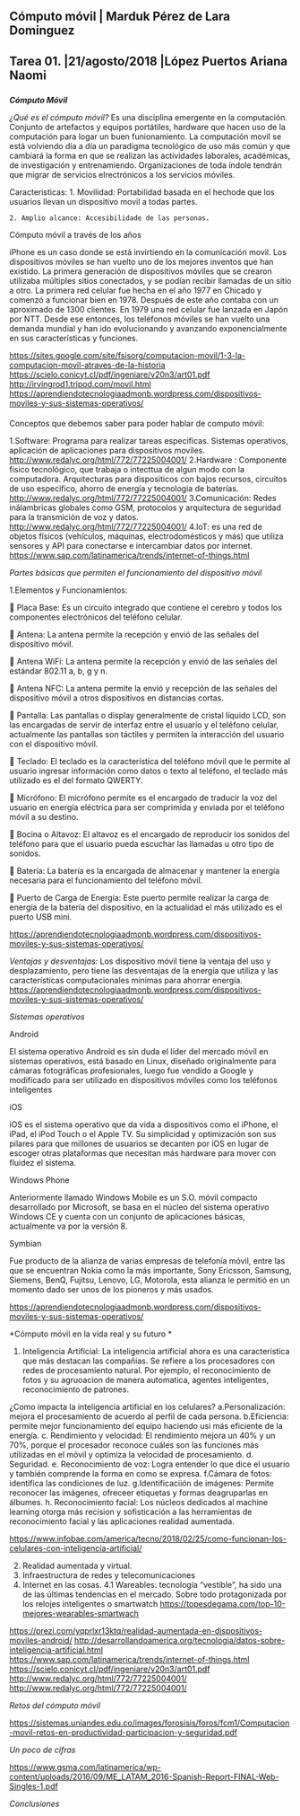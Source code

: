 ## Cómputo móvil | Marduk Pérez de Lara Dominguez
## Tarea 01. |21/agosto/2018 |López Puertos Ariana Naomi

### 
***Cómputo Móvil***

*¿Qué es el cómputo móvil?*
Es una disciplina emergente en la computación. Conjunto de artefactos y equipos portátiles, hardware que hacen uso de la computación para logar un buen funionamiento. La computación movil se está volviendo día a día un paradigma tecnológico de uso más común y que cambiará la forma en que se realizan las actividades laborales, académicas, de investigación y entrenamiendo. Organizaciones de toda índole tendrán que migrar de servicios elrectrónicos a los servicios móviles. 
  
  Caracteristicas:
    1. Movilidad: Portabilidad basada en el hechode que los usuarios llevan un dispositivo movil a todas partes.
    
    2. Amplio alcance: Accesibilidade de las personas.
    
Cómputo móvil a través de los años

iPhone es un caso donde se está invirtiendo en la comunicación movil.
Los dispositivos móviles se han vuelto uno de los mejores inventos que han existido. La primera generación de dispositivos móviles que se crearon utilizaba múltiples sitios conectados, y se podían recibir llamadas de un sitio a otro. La primera red celular fue hecha en el año 1977 en Chicado y comenzó a funcionar bien en 1978. Después de este año contaba con un aproximado de 1300 clientes. En 1979 una red celular fue lanzada en Japón por NTT. Desde ese entonces, los teléfonos móviles se han vuelto una demanda mundial y han ido evolucionando y avanzando exponencialmente en sus características y funciones.

https://sites.google.com/site/fsisorg/computacion-movil/1-3-la-computacion-movil-atraves-de-la-historia
https://scielo.conicyt.cl/pdf/ingeniare/v20n3/art01.pdf
http://irvingrod1.tripod.com/movil.html
https://aprendiendotecnologiaadmonb.wordpress.com/dispositivos-moviles-y-sus-sistemas-operativos/
####
Conceptos que debemos saber para poder hablar de computo móvil:

  1.Software: Programa para realizar tareas especificas. Sistemas operativos, aplicación de aplicaciones para dispositivos moviles. 
  http://www.redalyc.org/html/772/77225004001/ 
  2.Hardware : Componente fisico tecnológico, que trabaja o intecttua de algun modo con la computadora. Arquitecturas para dispositicos con bajos recursos, circuitos de uso especifico, ahorro de energía y tecnologia de baterías. http://www.redalyc.org/html/772/77225004001/
  3.Comunicación: Redes inálambricas globales como GSM, protocolos y arquitectura de seguridad para la transmición de voz y datos.
  http://www.redalyc.org/html/772/77225004001/
  4.IoT: es una red de objetos físicos (vehículos, máquinas, electrodomésticos y más) que utiliza sensores y API para  conectarse e intercambiar datos por internet. https://www.sap.com/latinamerica/trends/internet-of-things.html


*Partes básicas que permiten el funcionamiento del dispositivo móvil*

  1.Elementos y Funcionamientos:
  
 Placa Base: Es un circuito integrado que contiene el cerebro y todos los componentes electrónicos del teléfono celular.

 Antena: La antena permite la recepción y envió de las señales del dispositivo móvil.

 Antena WiFi: La antena permite la recepción y envió de las señales del estándar 802.11 a, b, g y n.

 Antena NFC: La antena permite la envió y recepción de las señales del dispositivo móvil a otros dispositivos en distancias cortas.

 Pantalla: Las pantallas o display generalmente de cristal líquido LCD, son las encargadas de servir de interfaz entre el usuario y el teléfono celular, actualmente las pantallas son táctiles y permiten la interacción del usuario con el dispositivo móvil.

 Teclado: El teclado es la característica del teléfono móvil que le permite al usuario ingresar información como datos o texto al teléfono, el teclado más utilizado es el del formato QWERTY.

 Micrófono: El micrófono permite es el encargado de traducir la voz del usuario en energía eléctrica para ser comprimida y enviada por el teléfono móvil a su destino.

 Bocina o Altavoz: El altavoz es el encargado de reproducir los sonidos del teléfono para que el usuario pueda escuchar las llamadas u otro tipo de sonidos.

 Batería: La batería es la encargada de almacenar y mantener la energía necesaria para el funcionamiento del teléfono móvil.

 Puerto de Carga de Energía: Este puerto permite realizar la carga de energía de la batería del dispositivo, en la actualidad el más utilizado es el puerto USB mini.
    
https://aprendiendotecnologiaadmonb.wordpress.com/dispositivos-moviles-y-sus-sistemas-operativos/

*Ventajas y desventajas:*
 Los dispositivo móvil tiene la ventaja del uso y desplazamiento, pero tiene las desventajas de la energía que utiliza y las características computacionales mínimas para ahorrar energía.
https://aprendiendotecnologiaadmonb.wordpress.com/dispositivos-moviles-y-sus-sistemas-operativos/

*Sistemas operativos*

Android

El sistema operativo Android es sin duda el líder del mercado móvil en sistemas operativos, está basado en Linux, diseñado originalmente para cámaras fotográficas profesionales, luego fue vendido a Google y modificado para ser utilizado en dispositivos móviles como los teléfonos inteligentes

iOS

iOS es el sistema operativo que da vida a dispositivos como el iPhone, el iPad, el iPod Touch o el Apple TV. Su simplicidad y optimización son sus pilares para que millones de usuarios se decanten por iOS en lugar de escoger otras plataformas que necesitan más hardware para mover con fluidez el sistema.

Windows Phone

Anteriormente llamado Windows Mobile es un S.O. móvil compacto desarrollado por Microsoft, se basa en el núcleo del sistema operativo Windows CE y cuenta con un conjunto de aplicaciones básicas, actualmente va por la versión 8. 

Symbian

Fue producto de la alianza de varias empresas de telefonía móvil, entre las que se encuentran Nokia como la más importante, Sony Ericsson, Samsung, Siemens, BenQ, Fujitsu, Lenovo, LG, Motorola, esta alianza le permitió en un momento dado ser unos de los pioneros y más usados.

https://aprendiendotecnologiaadmonb.wordpress.com/dispositivos-moviles-y-sus-sistemas-operativos/

*Cómputo móvil en la vida real y su futuro *

  1. Inteligencia Artificial:
La inteligencia artificial ahora es una caracteristica que más destacan las compañias. Se  refiere a los procesadores    con redes de procesamiento natural. Por ejemplo, el reconocimiento de fotos y su agruoacion de manera automatica, agentes inteligentes, reconocimiento de patrones.
  
  ¿Como impacta la inteligencia artificial en los celulares? 
  a.Personalización: mejora el procesamiento de acuerdo al perfil de cada persona.
  b.Eficiencia: permite mejor funcionamiento del equipo haciendo usi más eficiente de la energía.
  c. Rendimiento y velocidad: El rendimiento mejora un 40% y un 70%, porque el procesador reconoce cuáles son las funciones más utilizadas en el móvil y optimiza la velocidad de procesamiento. 
  d. Seguridad.
  e. Reconocimiento de voz: Logra entender lo que dice el usuario y también comprende la forma en como se expresa.
  f.Cámara de fotos: identifica las condiciones de luz.
  g.Identificaciión de imágenes: Permite reconocer las imágenes, ofreceer etiquetas y formas deagruparlas en álbumes.
  h. Reconocimiento facial: Los núcleos dedicados al machine learning otorga más recision y sofisticación a las herramientas de reconocimiento facial y las aplicaciones realidad aumentada.
  
  https://www.infobae.com/america/tecno/2018/02/25/como-funcionan-los-celulares-con-inteligencia-artificial/
  
  
  2. Realidad aumentada y virtual.
  3. Infraestructura de redes y telecomunicaciones
  4. Internet en las cosas.
    4.1 Wareables: tecnología “vestible”, ha sido una de las últimas tendencias en el mercado. Sobre todo protagonizada por los relojes inteligentes o smartwatch
    https://topesdegama.com/top-10-mejores-wearables-smartwach

https://prezi.com/yqprlxr13ktq/realidad-aumentada-en-dispositivos-moviles-android/
http://desarrollandoamerica.org/tecnologia/datos-sobre-inteligencia-artificial.html
https://www.sap.com/latinamerica/trends/internet-of-things.html
https://scielo.conicyt.cl/pdf/ingeniare/v20n3/art01.pdf
http://www.redalyc.org/html/772/77225004001/
http://www.redalyc.org/html/772/77225004001/

*Retos del cómputo móvil*

https://sistemas.uniandes.edu.co/images/forosisis/foros/fcm1/Computacion-movil-retos-en-productividad-participacion-y-seguridad.pdf

*Un poco de cifras*

https://www.gsma.com/latinamerica/wp-content/uploads/2016/09/ME_LATAM_2016-Spanish-Report-FINAL-Web-Singles-1.pdf

*Conclusiones*
